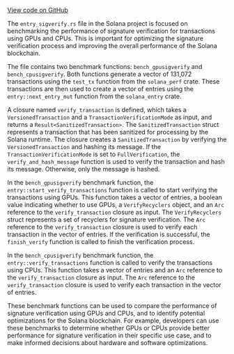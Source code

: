 
[View code on GitHub](https://github.com/solana-labs/solana/tree/master/na/entry/benches)

The `entry_sigverify.rs` file in the Solana project is focused on benchmarking the performance of signature verification for transactions using GPUs and CPUs. This is important for optimizing the signature verification process and improving the overall performance of the Solana blockchain.

The file contains two benchmark functions: `bench_gpusigverify` and `bench_cpusigverify`. Both functions generate a vector of 131,072 transactions using the `test_tx` function from the `solana_perf` crate. These transactions are then used to create a vector of entries using the `entry::next_entry_mut` function from the `solana_entry` crate.

A closure named `verify_transaction` is defined, which takes a `VersionedTransaction` and a `TransactionVerificationMode` as input, and returns a `Result<SanitizedTransaction>`. The `SanitizedTransaction` struct represents a transaction that has been sanitized for processing by the Solana runtime. The closure creates a `SanitizedTransaction` by verifying the `VersionedTransaction` and hashing its message. If the `TransactionVerificationMode` is set to `FullVerification`, the `verify_and_hash_message` function is used to verify the transaction and hash its message. Otherwise, only the message is hashed.

In the `bench_gpusigverify` benchmark function, the `entry::start_verify_transactions` function is called to start verifying the transactions using GPUs. This function takes a vector of entries, a boolean value indicating whether to use GPUs, a `VerifyRecyclers` object, and an `Arc` reference to the `verify_transaction` closure as input. The `VerifyRecyclers` struct represents a set of recyclers for signature verification. The `Arc` reference to the `verify_transaction` closure is used to verify each transaction in the vector of entries. If the verification is successful, the `finish_verify` function is called to finish the verification process.

In the `bench_cpusigverify` benchmark function, the `entry::verify_transactions` function is called to verify the transactions using CPUs. This function takes a vector of entries and an `Arc` reference to the `verify_transaction` closure as input. The `Arc` reference to the `verify_transaction` closure is used to verify each transaction in the vector of entries.

These benchmark functions can be used to compare the performance of signature verification using GPUs and CPUs, and to identify potential optimizations for the Solana blockchain. For example, developers can use these benchmarks to determine whether GPUs or CPUs provide better performance for signature verification in their specific use case, and to make informed decisions about hardware and software optimizations.